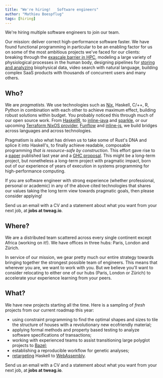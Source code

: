 ```yaml
---
title: "We're hiring!   Software engineers"
author: "Mathieu Boespflug"
tags: [hiring]
---
```


We're hiring multiple software engineers to join our team.

Our mission: deliver correct high-performance software faster. We have
found functional programming in particular to be an enabling factor
for us on some of the most ambitious projects we've faced for our
clients: breaking through the [exascale barrier in HPC][sage],
modeling a large variety of physiological processes in the human body,
designing pipelines for [storing and analyzing][pfizer] biophysical
data, video search with natural language, building complex SaaS
products with thousands of concurrent users and many others.

[sage]: http://www.sagestorage.eu/
[pfizer]: http://cufp.org/2017/using-functional-programming-to-accelerate-translational-research-at-pfizer.html

## Who?

We are _pragmatists_. We use technologies such as [Nix][nix], Haskell,
C/++, R, Python in combination with each other to achieve maximum
effect, building robust solutions within budget. You probably noticed
this through much of our open source work. From [HaskellR][haskellr],
to [inline-java][inline-java] and [sparkle][sparkle], or our
upcoming
[Terraform NixOS provider][terraform-provider-nixos],
[Funflow][funflow] and [inline-js][inline-js], we build bridges across
languages and across technologies.

Pragmatism is also what has driven us to take some of Rust's DNA and
splice it into Haskell's, to finally achieve readable, composable
programming _that is resource-safe by construction_. This effort gave
rise to a [paper][linear-types-paper] published last year and
a [GHC proposal][linear-types-proposal]. This might be a long-term
project, but nonetheless a long-term project with pragmatic impact,
born out of our experience of years of execution in systems
programming for high-performance computing.

If you are software engineer with strong experience (whether
professional, personal or academic) in any of the above cited
technologies that shares our values taking the long term view towards
pragmatic goals, then please consider applying!

Send us an email with a CV and a statement about what you want from
your next job, at **jobs at tweag.io**.

[funflow]: https://github.com/tweag/funflow
[haskellr]: https://github.com/tweag/haskellr
[inline-java]: https://github.com/tweag/inline-java
[inline-js]: https://github.com/tweag/inline-js
[linear-types-paper]: https://www.microsoft.com/en-us/research/publication/linear-haskell-practical-linearity-higher-order-polymorphic-language/
[linear-types-proposal]: https://github.com/ghc-proposals/ghc-proposals/pull/111
[nix]: https://nixos.org/nix/
[sparkle]: https://github.com/tweag/sparkle
[terraform-provider-nixos]: https://github.com/tweag/terraform-provider-nixos

## Where?

We are a distributed team scattered across every single continent
except Africa (working on it!). We have offices in three hubs: Paris,
London and Zürich.

In service of our mission, we gear pretty much our entire strategy
towards bringing together the strongest possible team of engineers.
This means that wherever you are, we want to work with you. But we
believe you'll want to consider relocating to either one of our hubs
(Paris, London or Zürich) to accelerate your experience learning from
your peers.

## What?

We have new projects starting all the time. Here is a sampling of
_fresh_ projects from our current roadmap this year:

- using constraint programming to find the optimal shapes and sizes to
  tile the structure of houses with a revolutionary new ecofriendly
  material;
- applying formal methods and property based testing to analyze
  software specifications of transactions;
- working with experienced teams to assist transitioning large
  polyglot projects to [Bazel][bazel];
- establishing a reproducible workflow for genetic analyses;
- [retargeting][asterius] Haskell to [WebAssembly][webassembly].

Send us an email with a CV and a statement about what you want from
your next job, at **jobs at tweag.io**.

[bazel]: https://github.com/bazelbuild/bazel
[asterius]: https://github.com/tweag/asterius
[webassembly]: http://webassembly.org/
